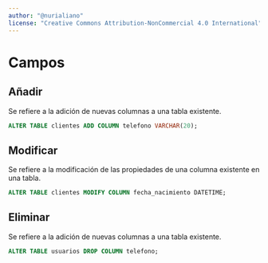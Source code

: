 ```yaml
---
author: "@nurialiano"
license: "Creative Commons Attribution-NonCommercial 4.0 International"
---
```


# Campos

## Añadir

Se refiere a la adición de nuevas columnas a una tabla existente.

~~~sql
ALTER TABLE clientes ADD COLUMN telefono VARCHAR(20);
~~~

## Modificar

Se refiere a la modificación de las propiedades de una columna existente en una tabla.

~~~sql
ALTER TABLE clientes MODIFY COLUMN fecha_nacimiento DATETIME;
~~~

## Eliminar

Se refiere a la adición de nuevas columnas a una tabla existente.

~~~sql
ALTER TABLE usuarios DROP COLUMN telefono;
~~~
